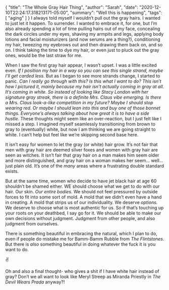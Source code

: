 {
    "title": "The Whole Gray Hair Thing",
    "author": "Sarah",
    "date": "2020-12-10T22:24:17.318213171-05:00",
    "summary": "Well this is happening",
    "tags": [
        "aging"
    ]
}
I always told myself I wouldn’t pull out the gray hairs. I wanted to
just let it happen. To surrender. I wanted to embrace it, for one, but
I’m also already spending a lot of time pulling hairs out of my face,
concealing the dark circles under my eyes, shaving my armpits and legs,
applying body lotions and facial moisturizers (and now serums are a
thing?), conditioning my hair, tweezing my eyebrows out and then drawing
them back on, and so on. I think taking the time to dye my hair, or even
just to pluck out the gray ones, would be the last straw for me.

When I saw the first gray hair appear, I wasn’t upset. I was a little
excited even. *If I position my hair in a way so you can see this single
strand, maybe I’ll get carded less.* But as I began to see more strands
change, I started to panic. *Can I really go through with this? Is this
what I want to do? This isn’t how I pictured it, mainly because my hair
isn't actually coming in gray at all. It’s coming in white. So instead
of looking like Stacy London with her signature gray streak, there is a
definite Mrs. Claus vibe emerging. Is there a Mrs. Claus look-a-like
competition in my future? Maybe I should stop wearing red. Or maybe I
should lean into this and buy one of those bonnet things. Everyone’s
always talking about how great it is to have a side hustle.* These
thoughts might seem like an over-reaction, but I just felt like I missed
a step. I imagined myself seamlessly transitioning from brown to gray to
(eventually) white, but now I am thinking we are going straight to
white. I can’t help but feel like we’re skipping second base here.

It isn’t easy for women to let the gray (or white) hair grow. It’s not
fair that men with gray hair are deemed silver foxes and women with gray
hair are seen as witches. It isn’t fair that gray hair on a man makes
him seem older and more distinguished, and gray hair on a woman makes
her seem… well... just plain old. It’s one of the *many* areas where a
frustrating double standard exists.

But at the same time, women who decide to have jet black hair at age 60
shouldn’t be shamed either. WE should choose what we get to do with our
hair. Our skin. *Our entire bodies.* We should not feel pressured by
outside forces to fit into some sort of mold. A mold that we didn’t even
have a hand in creating. A mold that strips us of our individuality. We
deserve *options.* We deserve to choose what is most authentic for us.
So if that’s touching up your roots on your deathbed, I say go for it.
We should be able to make our own decisions without judgment. Judgment
from other people, and also judgment from ourselves.

There is something beautiful in embracing the natural, which I plan to
do, even if people do mistake me for Bamm-Bamm Rubble from *The
Flintstones*. But there is *also* something beautiful in doing whatever
the fuck it is you want to do.

:v:

Oh and also a final thought- who gives a shit if I have white hair
instead of gray? Don’t we all want to look like Meryl Streep as Miranda
Priestly in *The Devil Wears Prada* anyway?\!
